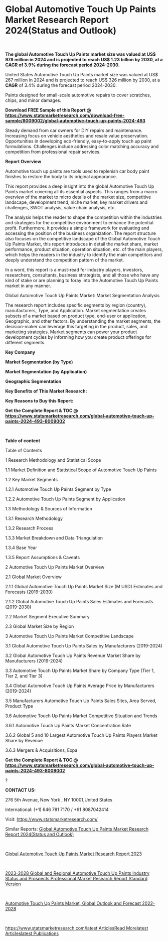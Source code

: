 <h1>Global Automotive Touch Up Paints Market Research Report 2024(Status and Outlook)</h1><br/><p><strong>The global Automotive Touch Up Paints market size was valued at US$ 978 million in 2024 and is projected to reach US$ 1.23 billion by 2030, at a <strong>CAGR</strong> of 3.9% during the forecast period 2024-2030.</strong></p>
 
 
 
 <p>United States Automotive Touch Up Paints market size was valued at US$ 267 million in 2024 and is projected to reach US$ 326 million by 2030, at a <strong>CAGR</strong> of 3.4% during the forecast period 2024-2030.</p>
 
 
 
 <p>Paints designed for small-scale automotive repairs to cover scratches, chips, and minor damages.</p>
 
 
 
 <p><strong>Download FREE Sample of this Report @ <a href="https://www.statsmarketresearch.com/download-free-sample/8009002/global-automotive-touch-up-paints-2024-493">https://www.statsmarketresearch.com/download-free-sample/8009002/global-automotive-touch-up-paints-2024-493</a></strong></p>
 
 
 
 <p>Steady demand from car owners for DIY repairs and maintenance. Increasing focus on vehicle aesthetics and resale value preservation. Opportunities in developing eco-friendly, easy-to-apply touch up paint formulations. Challenges include addressing color matching accuracy and competition from professional repair services.</p>
 
 
 
 <p><strong>Report Overview</strong></p>
 
 
 
 <p>Automotive touch up paints are tools used to replenish car body paint finishes to restore the body to its original appearance.</p>
 
 
 
 <p>This report provides a deep insight into the global Automotive Touch Up Paints market covering all its essential aspects. This ranges from a macro overview of the market to micro details of the market size, competitive landscape, development trend, niche market, key market drivers and challenges, SWOT analysis, value chain analysis, etc.</p>
 
 
 
 <p>The analysis helps the reader to shape the competition within the industries and strategies for the competitive environment to enhance the potential profit. Furthermore, it provides a simple framework for evaluating and accessing the position of the business organization. The report structure also focuses on the competitive landscape of the Global Automotive Touch Up Paints Market, this report introduces in detail the market share, market performance, product situation, operation situation, etc. of the main players, which helps the readers in the industry to identify the main competitors and deeply understand the competition pattern of the market.</p>
 
 
 
 <p>In a word, this report is a must-read for industry players, investors, researchers, consultants, business strategists, and all those who have any kind of stake or are planning to foray into the Automotive Touch Up Paints market in any manner.</p>
 
 
 
 <p>Global Automotive Touch Up Paints Market: Market Segmentation Analysis</p>
 
 
 
 <p>The research report includes specific segments by region (country), manufacturers, Type, and Application. Market segmentation creates subsets of a market based on product type, end-user or application, Geographic, and other factors. By understanding the market segments, the decision-maker can leverage this targeting in the product, sales, and marketing strategies. Market segments can power your product development cycles by informing how you create product offerings for different segments.</p>
 
 
 
 <p><strong>Key Company</strong></p>
 
 
 
 <p><strong>Market Segmentation (by Type)</strong></p>
 
 
 
 <p><strong>Market Segmentation (<strong>by Application</strong>)</strong></p>
 
 
 
 <p><strong>Geographic Segmentation</strong></p>
 
 
 
 <p><strong>Key Benefits of This Market Research:</strong></p>
 
 
 
 <p><strong>Key <strong>Reasons to Buy</strong> this Report:</strong></p>
 
 
 
 <div><b>Get the Complete Report & TOC @ <a href="https://www.statsmarketresearch.com/global-automotive-touch-up-paints-2024-493-8009002">https://www.statsmarketresearch.com/global-automotive-touch-up-paints-2024-493-8009002</a></b></div>
 
 
 
 <p><br />
 
 <b>Table of content</b></p>
 
 
 
 <p>Table of Contents<br />
 
 1 Research Methodology and Statistical Scope<br />
 
 1.1 Market Definition and Statistical Scope of Automotive Touch Up Paints<br />
 
 1.2 Key Market Segments<br />
 
 1.2.1 Automotive Touch Up Paints Segment by Type<br />
 
 1.2.2 Automotive Touch Up Paints Segment by Application<br />
 
 1.3 Methodology & Sources of Information<br />
 
 1.3.1 Research Methodology<br />
 
 1.3.2 Research Process<br />
 
 1.3.3 Market Breakdown and Data Triangulation<br />
 
 1.3.4 Base Year<br />
 
 1.3.5 Report Assumptions & Caveats<br />
 
 2 Automotive Touch Up Paints Market Overview<br />
 
 2.1 Global Market Overview<br />
 
 2.1.1 Global Automotive Touch Up Paints Market Size (M USD) Estimates and Forecasts (2019-2030)<br />
 
 2.1.2 Global Automotive Touch Up Paints Sales Estimates and Forecasts (2019-2030)<br />
 
 2.2 Market Segment Executive Summary<br />
 
 2.3 Global Market Size by Region<br />
 
 3 Automotive Touch Up Paints Market Competitive Landscape<br />
 
 3.1 Global Automotive Touch Up Paints Sales by Manufacturers (2019-2024)<br />
 
 3.2 Global Automotive Touch Up Paints Revenue Market Share by Manufacturers (2019-2024)<br />
 
 3.3 Automotive Touch Up Paints Market Share by Company Type (Tier 1, Tier 2, and Tier 3)<br />
 
 3.4 Global Automotive Touch Up Paints Average Price by Manufacturers (2019-2024)<br />
 
 3.5 Manufacturers Automotive Touch Up Paints Sales Sites, Area Served, Product Type<br />
 
 3.6 Automotive Touch Up Paints Market Competitive Situation and Trends<br />
 
 3.6.1 Automotive Touch Up Paints Market Concentration Rate<br />
 
 3.6.2 Global 5 and 10 Largest Automotive Touch Up Paints Players Market Share by Revenue<br />
 
 3.6.3 Mergers & Acquisitions, Expa</p>
 
 
 
 <div><b>Get the Complete Report & TOC @ <a href="https://www.statsmarketresearch.com/global-automotive-touch-up-paints-2024-493-8009002">https://www.statsmarketresearch.com/global-automotive-touch-up-paints-2024-493-8009002</a></b></div>
 
 
 
 <p>? </p>
 
 
 
 <p><b>CONTACT US:</b><br />
 
 276 5th Avenue, New York , NY 10001,United States<br />
 
 International: (+1) 646 781 7170 / +91 8087042414<br />
 
 Visit: <a href="https://www.statsmarketresearch.com/">https://www.statsmarketresearch.com/</a><br />
 
 Similar Reports: <a href="https://www.statsmarketresearch.com/global-automotive-touch-up-paints-2024-493-8009002">Global Automotive Touch Up Paints Market Research Report 2024(Status and Outlook)</a><br />
 
 <br />
 
 <a href="https://www.statsmarketresearch.com/global-automotive-touch-up-paints-2024-493-8009002">Global Automotive Touch Up Paints Market Research Report 2023</a><br />
 
 <br />
 
 <a href="https://www.statsmarketresearch.com/global-automotive-touch-up-paints-2024-493-8009002">2023-2028 Global and Regional Automotive Touch Up Paints Industry Status and Prospects Professional Market Research Report Standard Version</a><br />
 
 <br />
 
 <a href="https://www.statsmarketresearch.com/global-automotive-touch-up-paints-2024-493-8009002">Automotive Touch Up Paints Market, Global Outlook and Forecast 2022-2028</a><br />
 
 <br />
 
 <a href="https://gyeongbokgung.com">https://www.statsmarketresearch.com/</a><a href="https://hallyeomaritime.com">latest Articles</a><a href="https://jingwansa.com">Read More</a><a href="https://nguoiviet.jp/">latest Articles</a><a href="https://www.intelmarketresearch.com/">latest Publications</a></p>